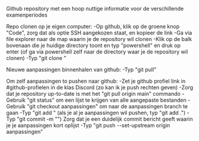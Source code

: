 Github repository met een hoop nuttige informatie voor de verschillende examenperiodes

Repo clonen op je eigen computer:
-Op github, klik op de groene knop "Code", zorg dat als optie SSH aangekozen staat, en kopieer de link
-Ga via file explorer naar de map waarin je de repository wil clonen
-Klik op de balk bovenaan die je huidige directory toont en typ "powershell" en druk op enter 
	(of ga via powershell zelf naar de directory waar je de repository wil clonen)
-Typ "git clone <gekopieerde link>"

Nieuwe aanpassingen binnenhalen van github:
-Typ "git pull"

Om zelf aanpassingen to pushen naar github:
-Zet je github profiel link in #github-profielen in de klas Discord
	(zo kan ik je push rechten geven)
-Zorg dat je repository up-to-date is met het "git pull origin main" commando
-Gebruik "git status" om een lijst te krijgen van alle aangepaste bestanden
-Gebruik "git checkout aanpassingen" om naar de aanpassingen branch te gaan
-Typ "git add <lijst met bestanden die je wil toevoegen>"
	(als je al je aanpassingen wil pushen, typ "git add .")
-Typ "git commit -m "<commit bericht>")
	Zorg dat je een duidelijk commit bericht geeft waarin je je aanpassingen kort oplijst
-Typ "git push --set-upstream origin aanpassingen"